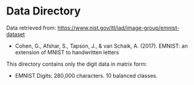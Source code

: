 Data Directory
======

Data retrieved from: <https://www.nist.gov/itl/iad/image-group/emnist-dataset>

  - Cohen, G., Afshar, S., Tapson, J., & van Schaik, A. (2017). EMNIST: an extension of MNIST to handwritten letters

This directory contains only the digit data in matrix form: 
  - EMNIST Digits: 280,000 characters. 10 balanced classes.
